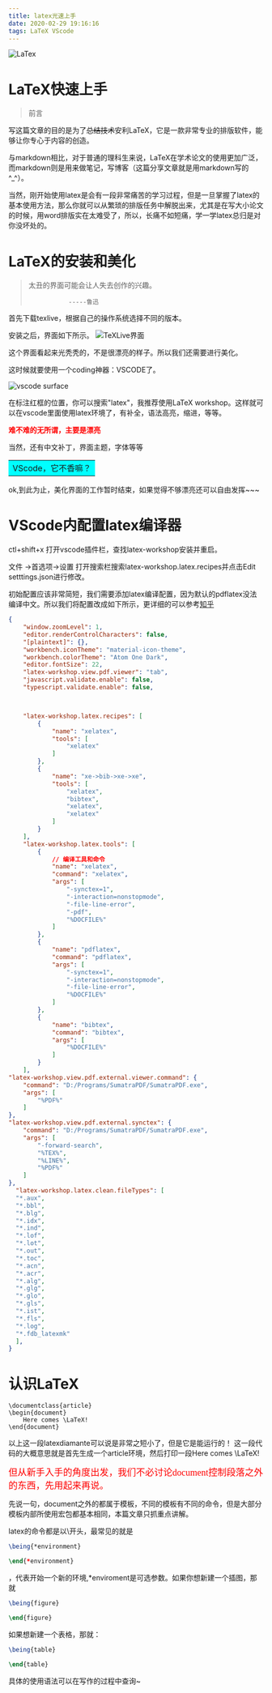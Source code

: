 ```yaml
---
title: latex光速上手
date: 2020-02-29 19:16:16
tags: LaTeX VScode
---
```


![](latex光速上手/logo.png "LaTex")

LaTeX快速上手
===
>前言

写这篇文章的目的是为了~~总结技术~~安利LaTeX，它是一款非常专业的排版软件，能够让你专心于内容的创造。

与markdown相比，对于普通的理科生来说，LaTeX在学术论文的使用更加广泛，而markdown则是用来做笔记，写博客（这篇分享文章就是用markdown写的^_^）。

当然，刚开始使用latex是会有一段非常痛苦的学习过程，但是一旦掌握了latex的基本使用方法，那么你就可以从繁琐的排版任务中解脱出来，尤其是在写大小论文的时候，用word排版实在太难受了，所以，长痛不如短痛，学一学latex总归是对你没坏处的。


# LaTeX的安装和美化
> 太丑的界面可能会让人失去创作的兴趣。
>
>                -----鲁迅

首先下载texlive，根据自己的操作系统选择不同的版本。

安装之后，界面如下所示。
![TeXLive界面](latex光速上手/TexLive界面.jpg "TeXLive界面")

这个界面看起来光秃秃的，不是很漂亮的样子。所以我们还需要进行美化。

这时候就要使用一个coding神器：VSCODE了。

![vscode surface](latex光速上手/vscode_surface.jpg "vscode surface")

在标注红框的位置，你可以搜索"latex"，我推荐使用LaTeX workshop。这样就可以在vscode里面使用latex环境了，有补全，语法高亮，缩进，等等。

**<font face="黑体" color=red>难不难的无所谓，主要是漂亮</font>**

当然，还有中文补丁，界面主题，字体等等

<table><tr><td bgcolor=cyan>VScode，它不香嘛？</td></tr></table>

ok,到此为止，美化界面的工作暂时结束，如果觉得不够漂亮还可以自由发挥~~~

VScode内配置latex编译器
===
ctl+shift+x 打开vscode插件栏，查找latex-workshop安装并重启。

文件 ->首选项->设置 打开搜索栏搜索latex-workshop.latex.recipes并点击Edit setttings.json进行修改。

初始配置应该非常简短，我们需要添加latex编译配置，因为默认的pdflatex没法编译中文。所以我们将配置改成如下所示，更详细的可以参考[知乎](https://zhuanlan.zhihu.com/p/38178015 "vscode配置latex")

```json
{
    "window.zoomLevel": 1,
    "editor.renderControlCharacters": false,
    "[plaintext]": {},
    "workbench.iconTheme": "material-icon-theme",
    "workbench.colorTheme": "Atom One Dark",
    "editor.fontSize": 22,
    "latex-workshop.view.pdf.viewer": "tab",
    "javascript.validate.enable": false,
    "typescript.validate.enable": false,



    "latex-workshop.latex.recipes": [
        {
            "name": "xelatex",
            "tools": [
                "xelatex"
            ]
        },
        {
            "name": "xe->bib->xe->xe",
            "tools": [
                "xelatex",
                "bibtex",
                "xelatex",
                "xelatex"
            ]
        }
    ],
    "latex-workshop.latex.tools": [
        {
            // 编译工具和命令
            "name": "xelatex",
            "command": "xelatex",
            "args": [
                "-synctex=1",
                "-interaction=nonstopmode",
                "-file-line-error",
                "-pdf",
                "%DOCFILE%"
            ]
        },
        {
            "name": "pdflatex",
            "command": "pdflatex",
            "args": [
                "-synctex=1",
                "-interaction=nonstopmode",
                "-file-line-error",
                "%DOCFILE%"
            ]
        },
        {
            "name": "bibtex",
            "command": "bibtex",
            "args": [
                "%DOCFILE%"
            ]
        }
    ],
"latex-workshop.view.pdf.external.viewer.command": {
    "command": "D:/Programs/SumatraPDF/SumatraPDF.exe",
    "args": [
        "%PDF%"
    ]
},
"latex-workshop.view.pdf.external.synctex": {
    "command": "D:/Programs/SumatraPDF/SumatraPDF.exe",
    "args": [
        "-forward-search",
        "%TEX%",
        "%LINE%",
        "%PDF%"
    ]
},
  "latex-workshop.latex.clean.fileTypes": [
  "*.aux",
  "*.bbl",
  "*.blg",
  "*.idx",
  "*.ind",
  "*.lof",
  "*.lot",
  "*.out",
  "*.toc",
  "*.acn",
  "*.acr",
  "*.alg",
  "*.glg",
  "*.glo",
  "*.gls",
  "*.ist",
  "*.fls",
  "*.log",
  "*.fdb_latexmk"
  ],
}
```










认识LaTeX
===
```Tex
\documentclass{article}
\begin{document}
    Here comes \LaTeX!
\end{document}
```
以上这一段latexdiamante可以说是非常之短小了，但是它是能运行的！
这一段代码的大概意思就是首先生成一个article环境，然后打印一段Here comes \LaTeX!

<font size=4 color=red face="黑体">
但从新手入手的角度出发，我们不必讨论document控制段落之外的东西，先用起来再说。
</font>

先说一句，document之外的都属于模板，不同的模板有不同的命令，但是大部分模板内部所使用宏包都基本相同，本篇文章只抓重点讲解。

latex的命令都是以\开头，最常见的就是
```tex
\being{*environment}

\end{*environment}
```
，代表开始一个新的环境,*enviroment是可选参数。如果你想新建一个插图，那就
```tex
\being{figure}

\end{figure}
```

如果想新建一个表格，那就：
```tex
\being{table}

\end{table}
```

具体的使用语法可以在写作的过程中查询~






